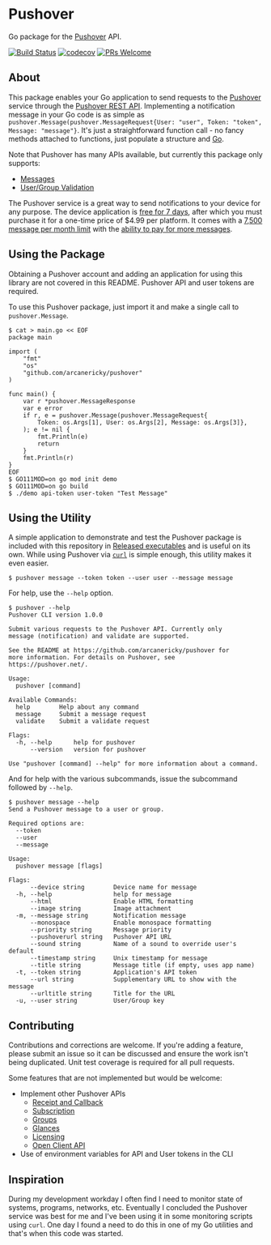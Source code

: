 # Pushover

Go package for the [Pushover](https://pushover.net/) API.

[![Build Status](https://travis-ci.com/arcanericky/pushover.svg?branch=master)](https://travis-ci.com/arcanericky/pushover)
[![codecov](https://codecov.io/gh/arcanericky/pushover/branch/master/graph/badge.svg)](https://codecov.io/gh/arcanericky/pushover)
[![PRs Welcome](https://img.shields.io/badge/PRs-welcome-brightgreen.svg)](http://makeapullrequest.com)

## About

This package enables your Go application to send requests to the [Pushover](https://pushover.net/) service through the [Pushover REST API](https://pushover.net/api). Implementing a notification message in your Go code is as simple as `pushover.Message(pushover.MessageRequest{User: "user", Token: "token", Message: "message"}`. It's just a straightforward function call - no fancy methods attached to functions, just populate a structure and [Go](https://golang.org/).

Note that Pushover has many APIs available, but currently this package only supports:
-  [Messages](https://pushover.net/api#messages)
-  [User/Group Validation](https://pushover.net/api#validate)

The Pushover service is a great way to send notifications to your device for any purpose. The device application is [free for 7 days](https://pushover.net/faq#overview-fees), after which you must purchase it for a one-time price of $4.99 per platform. It comes with a [7,500 message per month limit](https://pushover.net/faq#overview-limits) with the [ability to pay for more messages](https://pushover.net/faq#overview-usage).


## Using the Package

Obtaining a Pushover account and adding an application for using this library are not covered in this README. Pushover API and user tokens are required.

To use this Pushover package, just import it and make a single call to `pushover.Message`.

```
$ cat > main.go << EOF
package main

import (
	"fmt"
	"os"
	"github.com/arcanericky/pushover"
)

func main() {
	var r *pushover.MessageResponse
	var e error
	if r, e = pushover.Message(pushover.MessageRequest{
		Token: os.Args[1], User: os.Args[2], Message: os.Args[3]},
	); e != nil {
		fmt.Println(e)
		return
	}
	fmt.Println(r)
}
EOF
$ GO111MOD=on go mod init demo
$ GO111MOD=on go build
$ ./demo api-token user-token "Test Message"
```

## Using the Utility

A simple application to demonstrate and test the Pushover package is included with this repository in [Released executables](https://github.com/arcanericky/pushover/releases) and is useful on its own. While using Pushover via [`curl`](https://curl.haxx.se/) is simple enough, this utility makes it even easier.

```
$ pushover message --token token --user user --message message
```

For help, use the `--help` option.

```
$ pushover --help
Pushover CLI version 1.0.0

Submit various requests to the Pushover API. Currently only
message (notification) and validate are supported.

See the README at https://github.com/arcanericky/pushover for
more information. For details on Pushover, see
https://pushover.net/.

Usage:
  pushover [command]

Available Commands:
  help        Help about any command
  message     Submit a message request
  validate    Submit a validate request

Flags:
  -h, --help      help for pushover
      --version   version for pushover

Use "pushover [command] --help" for more information about a command.
```

And for help with the various subcommands, issue the subcommand followed by `--help`.
```
$ pushover message --help
Send a Pushover message to a user or group.

Required options are:
  --token
  --user
  --message

Usage:
  pushover message [flags]

Flags:
      --device string        Device name for message
  -h, --help                 help for message
      --html                 Enable HTML formatting
      --image string         Image attachment
  -m, --message string       Notification message
      --monospace            Enable monospace formatting
      --priority string      Message priority
      --pushoverurl string   Pushover API URL
      --sound string         Name of a sound to override user's default
      --timestamp string     Unix timestamp for message
      --title string         Message title (if empty, uses app name)
  -t, --token string         Application's API token
      --url string           Supplementary URL to show with the message
      --urltitle string      Title for the URL
  -u, --user string          User/Group key
```

## Contributing

Contributions and corrections are welcome. If you're adding a feature, please submit an issue so it can be discussed and ensure the work isn't being duplicated. Unit test coverage is required for all pull requests.

Some features that are not implemented but would be welcome:
  
- Implement other Pushover APIs
  - [Receipt and Callback](https://pushover.net/api/receipts)
  - [Subscription](https://pushover.net/api/subscriptions)
  - [Groups](https://pushover.net/api/groups)
  - [Glances](https://pushover.net/api/groups)
  - [Licensing](https://pushover.net/api/licensing)
  - [Open Client API](https://pushover.net/api/client)
- Use of environment variables for API and User tokens in the CLI

## Inspiration

During my development workday I often find I need to monitor state of systems, programs, networks, etc. Eventually I concluded the Pushover service was best for me and I've been using it in some monitoring scripts using `curl`. One day I found a need to do this in one of my Go utilities and that's when this code was started.